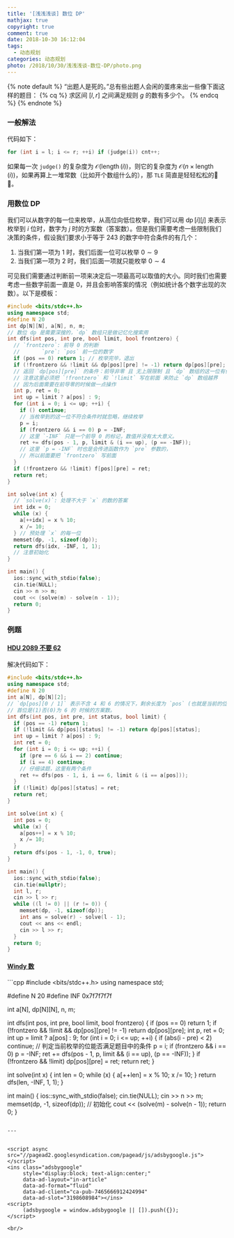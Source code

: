 ```yaml
---
title: '[浅浅浅谈] 数位 DP'
mathjax: true
copyright: true
comment: true
date: 2018-10-30 16:12:04
tags:
  - 动态规划
categories: 动态规划
photo: /2018/10/30/浅浅浅谈-数位-DP/photo.png
---
```


{% note default %}
“出题人是死的。”总有些出题人会闲的蛋疼来出一些像下面这样的题目：
{% cq %}
求区间 $[l,r]$ 之间满足规则 $g$ 的数有多少个。
{% endcq %}
{% endnote %}

<!-- more -->

### 一般解法

代码如下：

```cpp
for (int i = l; i <= r; ++i) if (judge(i)) cnt++;
```

如果每一次 `judge()` 的复杂度为 $\mathcal{O}(\operatorname{length}(i))$，则它的复杂度为 $\mathcal{O}\left(n\times\operatorname{length}(i)\right)$，如果再算上一堆常数（比如开个数组什么的），那 `TLE` 简直是轻轻松松的🤣🤣。

### 用数位 DP

我们可以从数字的每一位来枚举，从高位向低位枚举，我们可以用 $\operatorname{dp}[i][j]$ 来表示枚举到 $i$ 位时，数字为 $j$ 时的方案数（答案数）。但是我们需要考虑一些限制我们决策的条件，假设我们要求小于等于 $243$ 的数字中符合条件的有几个：

1. 当我们第一项为 $1$ 时，我们后面一位可以枚举 $0\sim 9$ 
2. 当我们第一项为 $2$ 时，我们后面一项就只能枚举 $0\sim 4$

可见我们需要通过判断前一项来决定后一项最高可以取值的大小。同时我们也需要考虑一些数字前面一直是 $0$，并且会影响答案的情况（例如统计各个数字出现的次数）。以下是模板：

```cpp
#include <bits/stdc++.h>
using namespace std;
#define N 20
int dp[N][N], a[N], n, m;
// 数位 dp 是需要深搜的，`dp` 数组只是做记忆化搜索用
int dfs(int pos, int pre, bool limit, bool frontzero) {
  // `frontzero`: 前导 0 的判断
  //       `pre`: `pos` 前一位的数字
  if (pos == 0) return 1; // 枚举完毕，退出
  if (!frontzero && !limit && dp[pos][pre] != -1) return dp[pos][pre];
  // 返回 `dp[pos][pre]` 的条件：前导非零 且 无上限限制 且 `dp` 数组的这一位有值
  // 注意这里必须把 `!frontzero` 和 `!limit` 写在前面 来防止 `dp` 数组越界
  // 因为后面需要在前导零的时候做一点操作
  int p, ret = 0;
  int up = limit ? a[pos] : 9;
  for (int i = 0; i <= up; ++i) {
    if () continue;
    // 当枚举到的这一位不符合条件时就忽略，继续枚举
    p = i;
    if (frontzero && i == 0) p = -INF;
    // 这里 `-INF` 只是一个前导 0 的标记，数值并没有太大意义。
    ret += dfs(pos - 1, p, limit & (i == up), (p == -INF));
    // 这里 `p = -INF` 时也是会传进函数作为 `pre` 参数的，
    // 所以前面要把 `frontzero` 写前面
  }
  if (!frontzero && !limit) f[pos][pre] = ret;
  return ret;
}

int solve(int x) {
  // `solve(x)`: 处理不大于 `x` 的数的答案
  int idx = 0;
  while (x) {
    a[++idx] = x % 10;
    x /= 10;
  } // 预处理 `x` 的每一位
  memset(dp, -1, sizeof(dp));
  return dfs(idx, -INF, 1, 1);
  // 注意初始化
}

int main() {
  ios::sync_with_stdio(false);
  cin.tie(NULL);
  cin >> n >> m;
  cout << (solve(m) - solve(n - 1));
  return 0;
}
```

### 例题

#### [HDU 2089 不要 62](http://acm.hdu.edu.cn/showproblem.php?pid=2089)

解决代码如下：

```cpp
#include <bits/stdc++.h>
using namespace std;
#define N 20
int a[N], dp[N][2];
// `dp[pos][0 / 1]` 表示不含 4 和 6 的情况下，剩余长度为 `pos` (也就是当前的位数)，
// 首位是(1)否(0)为 6 的 时候的方案数。
int dfs(int pos, int pre, int status, bool limit) {
  if (pos == -1) return 1;
  if (!limit && dp[pos][status] != -1) return dp[pos][status];
  int up = limit ? a[pos] : 9;
  int ret = 0;
  for (int i = 0; i <= up; ++i) {
    if (pre == 6 && i == 2) continue;
    if (i == 4) continue;
    // 仔细读题，这里有两个条件
    ret += dfs(pos - 1, i, i == 6, limit & (i == a[pos]));
  }
  if (!limit) dp[pos][status] = ret;
  return ret;
}

int solve(int x) {
  int pos = 0;
  while (x) {
    a[pos++] = x % 10;
    x /= 10;
  }
  return dfs(pos - 1, -1, 0, true);
}

int main() {
  ios::sync_with_stdio(false);
  cin.tie(nullptr);
  int l, r;
  cin >> l >> r;
  while ((l != 0) || (r != 0)) {
    memset(dp, -1, sizeof(dp));
    int ans = solve(r) - solve(l - 1);
    cout << ans << endl;
    cin >> l >> r;
  }
  return 0;
} 
```

#### [Windy 数](https://www.luogu.org/problemnew/show/P2657)

​```cpp
#include <bits/stdc++.h>
using namespace std;

#define N 20
#define INF 0x7f7f7f7f

int a[N], dp[N][N], n, m;

int dfs(int pos, int pre, bool limit, bool frontzero) {
  if (pos == 0) return 1;
  if (!frontzero && !limit && dp[pos][pre] != -1) return dp[pos][pre];
  int p, ret = 0;
  int up = limit ? a[pos] : 9;
  for (int i = 0; i <= up; ++i) {
    if (abs(i - pre) < 2) continue;
    // 判定当前枚举的位能否满足题目中的条件
    p = i;
    if (frontzero && i == 0) p = -INF;
    ret += dfs(pos - 1, p, limit && (i == up), (p == -INF));
  }
  if (!frontzero && !limit) dp[pos][pre] = ret;
  return ret;
}

int solve(int x) {
  int len = 0;
  while (x) {
    a[++len] = x % 10;
    x /= 10;
  }
  return dfs(len, -INF, 1, 1);
}

int main() {
  ios::sync_with_stdio(false);
  cin.tie(NULL);
  cin >> n >> m;
  memset(dp, -1, sizeof(dp));
  // 初始化
  cout << (solve(m) - solve(n - 1));
  return 0;
}
```

---


<script async src="//pagead2.googlesyndication.com/pagead/js/adsbygoogle.js"></script>
<ins class="adsbygoogle"
​     style="display:block; text-align:center;"
​     data-ad-layout="in-article"
​     data-ad-format="fluid"
​     data-ad-client="ca-pub-7465666912424994"
​     data-ad-slot="3198608984"></ins>
<script>
     (adsbygoogle = window.adsbygoogle || []).push({});
</script>

<br/>